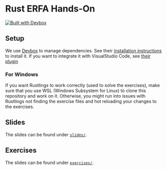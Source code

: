 # Rust ERFA Hands-On

[![Built with Devbox](https://www.jetify.com/img/devbox/shield_galaxy.svg)](https://www.jetify.com/devbox/docs/contributor-quickstart/)

## Setup

We use [Devbox](https://www.jetify.com/devbox/) to manage dependencies. See their [installation
instructions](https://www.jetify.com/devbox/docs/installing_devbox/) to install it. If you want to
integrate it with VisualStudio Code, see [their
plugin](https://marketplace.visualstudio.com/items?itemName=jetpack-io.devbox)

### For Windows

If you want Rustlings to work correctly (used to solve the exercises), make sure that you use WSL (Windows Subsystem for Linux) to clone this repository and work on it.
Otherwise, you might run into issues with Rustlings not finding the exercise files and hot reloading your changes to the exercises.

## Slides

The slides can be found under [`slides/`](./slides/).

## Exercises

The slides can be found under [`exercises/`](./exercises/).

